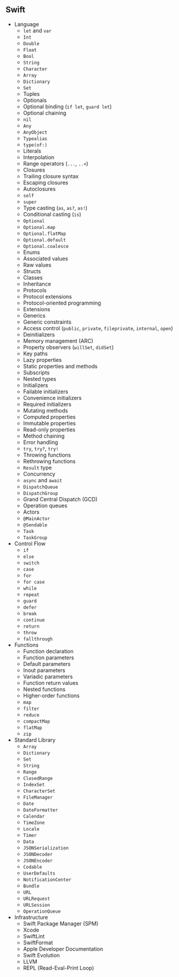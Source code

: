 ## Swift

- Language
  - `let` and `var`
  - `Int`
  - `Double`
  - `Float`
  - `Bool`
  - `String`
  - `Character`
  - `Array`
  - `Dictionary`
  - `Set`
  - Tuples
  - Optionals
  - Optional binding (`if let`, `guard let`)
  - Optional chaining
  - `nil`
  - `Any`
  - `AnyObject`
  - `Typealias`
  - `type(of:)`
  - Literals
  - Interpolation
  - Range operators (`...`, `..<`)
  - Closures
  - Trailing closure syntax
  - Escaping closures
  - Autoclosures
  - `self`
  - `super`
  - Type casting (`as`, `as?`, `as!`)
  - Conditional casting (`is`)
  - `Optional`
  - `Optional.map`
  - `Optional.flatMap`
  - `Optional.default`
  - `Optional.coalesce`
  - Enums
  - Associated values
  - Raw values
  - Structs
  - Classes
  - Inheritance
  - Protocols
  - Protocol extensions
  - Protocol-oriented programming
  - Extensions
  - Generics
  - Generic constraints
  - Access control (`public`, `private`, `fileprivate`, `internal`, `open`)
  - Deinitializers
  - Memory management (ARC)
  - Property observers (`willSet`, `didSet`)
  - Key paths
  - Lazy properties
  - Static properties and methods
  - Subscripts
  - Nested types
  - Initializers
  - Failable initializers
  - Convenience initializers
  - Required initializers
  - Mutating methods
  - Computed properties
  - Immutable properties
  - Read-only properties
  - Method chaining
  - Error handling
  - `try`, `try?`, `try!`
  - Throwing functions
  - Rethrowing functions
  - `Result` type
  - Concurrency
  - `async` and `await`
  - `DispatchQueue`
  - `DispatchGroup`
  - Grand Central Dispatch (GCD)
  - Operation queues
  - Actors
  - `@MainActor`
  - `@Sendable`
  - `Task`
  - `TaskGroup`
- Control Flow
  - `if`
  - `else`
  - `switch`
  - `case`
  - `for`
  - `for case`
  - `while`
  - `repeat`
  - `guard`
  - `defer`
  - `break`
  - `continue`
  - `return`
  - `throw`
  - `fallthrough`
- Functions
  - Function declaration
  - Function parameters
  - Default parameters
  - Inout parameters
  - Variadic parameters
  - Function return values
  - Nested functions
  - Higher-order functions
  - `map`
  - `filter`
  - `reduce`
  - `compactMap`
  - `flatMap`
  - `zip`
- Standard Library
  - `Array`
  - `Dictionary`
  - `Set`
  - `String`
  - `Range`
  - `ClosedRange`
  - `IndexSet`
  - `CharacterSet`
  - `FileManager`
  - `Date`
  - `DateFormatter`
  - `Calendar`
  - `TimeZone`
  - `Locale`
  - `Timer`
  - `Data`
  - `JSONSerialization`
  - `JSONDecoder`
  - `JSONEncoder`
  - `Codable`
  - `UserDefaults`
  - `NotificationCenter`
  - `Bundle`
  - `URL`
  - `URLRequest`
  - `URLSession`
  - `OperationQueue`
- Infrastructure
  - Swift Package Manager (SPM)
  - Xcode
  - SwiftLint
  - SwiftFormat
  - Apple Developer Documentation
  - Swift Evolution
  - LLVM
  - REPL (Read-Eval-Print Loop)
